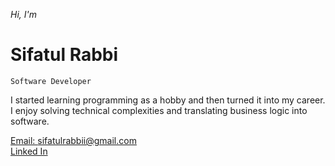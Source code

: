 <!--
<img src="./images/banner_name_3241.jpg" alt="Sifatul Islam Rabbi" />
<br/>
<br/>
-->

_Hi, I'm_

# Sifatul Rabbi

`Software Developer`

I started learning programming as a hobby and then turned it into my career. I enjoy solving technical complexities and translating business logic into software.

[Email: sifatulrabbii@gmail.com](mailto:sifatulrabbii@gmail.com)  
[Linked In](https://www.linkedin.com/in/sifatulrabbi)  
<!--
[My Resume](https://drive.google.com/file/d/1SKtkM5hFAv7xTwJJEEFpKR19aqriO4Es/view?usp=sharing)  
[Portfolio](https://sifatul.com)
-->

<!--
![roadmap.sh](https://api.roadmap.sh/v1-badge/wide/64d62335aa497d7fa5261b7e?variant=dark&roadmaps=backend%2Cnodejs%2Cgolang%2Cfull-stack)
<br/>
![GitHub language](https://github-readme-stats.vercel.app/api/top-langs/?username=sifatulrabbi&layout=compact&theme=tokyonight)
![Full stack E-Commerce shop](https://github-readme-stats.anuraghazra1.vercel.app/api/pin/?username=sifatulrabbi&repo=fullstack-ecommerce-shop&theme=tokyonight)
![My portfolio](https://github-readme-stats.anuraghazra1.vercel.app/api/pin/?username=sifatulrabbi&repo=sifatulrabbi.github.io&theme=tokyonight)
![Git hub status](https://github-readme-stats.anuraghazra1.vercel.app/api?username=sifatulrabbi&show_icons=true&include_all_commits=true&theme=tokyonight)
![GitHub streak stats](https://github-readme-streak-stats.herokuapp.com/?user=sifatulrabbi&theme=tokyonight)
-->
